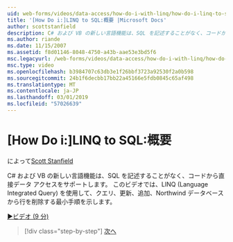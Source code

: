 ```yaml
---
uid: web-forms/videos/data-access/how-do-i-with-linq/how-do-i-linq-to-sql-overview
title: '[How Do i:]LINQ to SQL:概要 |Microsoft Docs'
author: scottstanfield
description: C# および VB の新しい言語機能は、SQL を記述することがなく、コードから直接データ アクセスをサポートします。 このビデオは、LINQ (Language int です。... を使用する最小手順を示しています。
ms.author: riande
ms.date: 11/15/2007
ms.assetid: f8d01146-8048-4750-a43b-aae53e3bd5f6
msc.legacyurl: /web-forms/videos/data-access/how-do-i-with-linq/how-do-i-linq-to-sql-overview
msc.type: video
ms.openlocfilehash: b3984707c63db3e1f26bbf3723a92530f2a0b598
ms.sourcegitcommit: 24b1f6decbb17bb22a45166e5fdb0845c65af498
ms.translationtype: MT
ms.contentlocale: ja-JP
ms.lasthandoff: 03/01/2019
ms.locfileid: "57026639"
---
```

<a name="how-do-i-linq-to-sql-overview"></a>[How Do i:]LINQ to SQL:概要
====================
によって[Scott Stanfield](https://github.com/scottstanfield)

C# および VB の新しい言語機能は、SQL を記述することがなく、コードから直接データ アクセスをサポートします。 このビデオでは、LINQ (Language Integrated Query) を使用して、クエリ、更新、追加、Northwind データベースから行を削除する最小手順を示します。

[&#9654;ビデオ (9 分)](https://channel9.msdn.com/Blogs/ASP-NET-Site-Videos/how-do-i-linq-to-sql-overview)

> [!div class="step-by-step"]
> [次へ](how-do-i-linq-to-sql-data-model.md)
